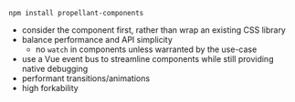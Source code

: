 `npm install propellant-components`

- consider the component first, rather than wrap an existing CSS library
- balance performance and API simplicity
  - no `watch` in components unless warranted by the use-case
- use a Vue event bus to streamline components while still providing native debugging
- performant transitions/animations
- high forkability
